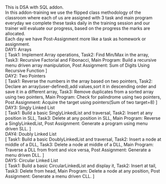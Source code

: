 This is DSA with SQL addon.     
In this addon-training we use the flipped class methodology of the classroom where each of us are assigned with 3 task and main program everyday we complete these tasks daily in the training session and our trainer will evaluate our progress, based on the progress the marks are allocated.      
  Each day we have Post-Assignment more like a task as homework or assignment.      
  DAY1:   Arrays         
[
Task1:  Implement Array operations,
Task2:  Find Min/Max in the array,
Task3:  Recursive Factorial and Fibonacci,
Main Program:  Build a recursive menu driven array manipulation,
Post Assignment:  Sum of Digits Using Recursive Function 
]        
DAY2:  Two Pointers      
[
Task1:  Reverse the numbers in the array based on two pointers,
Task2:  Declare an array(user-defined),add values,sort it in descending order and save it in a different array,
Task3:  Remove duplicates from a sorted array using two pointers,
Main Program:  Check for palindrome using two pointers,
Post Assignment:  Acquire the target using pointers(Sum of two target=8)
]      
DAY3:  Singly Linked List      
[
Task1:  Build a basic SinglyLinkedList and traversal,
Task2:  Insert at any position in SLL,
Task3:  Delete at any position in SLL,
Main Program:  Reverse a SinglyLinkedList,
Post Assignment: Generate a program using menu driven SLL.
]      
DAY4:  Doubly Linked List      
[
Task1:  Build a basic DoublyLinkedList and traversal,
Task2:  Insert a node at middle of a DLL,
Task3:  Delete a node at middle of a DLL,
Main Program:  Traverse a DLL from front and vice versa,
Post Assignment: Generate a menu driven DLL.
]      
DAY5:  Circular Linked List      
[
Task1:  Build a basic CircularLinkedList and display it,
Task2:  Insert at tail,
Task3:  Delete from head,
Main Program:  Delete a node at any position,
Post Assignment: Generate a menu driven CLL.
]      
